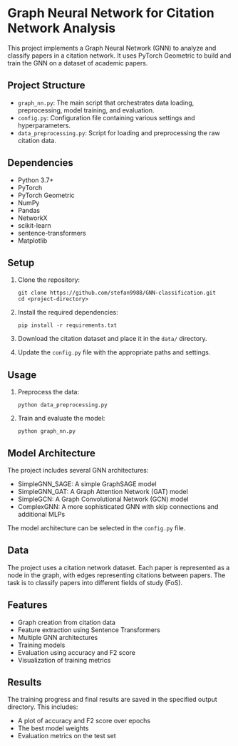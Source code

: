# Graph Neural Network for Citation Network Analysis

This project implements a Graph Neural Network (GNN) to analyze and classify papers in a citation network. It uses PyTorch Geometric to build and train the GNN on a dataset of academic papers.

## Project Structure

- `graph_nn.py`: The main script that orchestrates data loading, preprocessing, model training, and evaluation.
- `config.py`: Configuration file containing various settings and hyperparameters.
- `data_preprocessing.py`: Script for loading and preprocessing the raw citation data.

## Dependencies

- Python 3.7+
- PyTorch
- PyTorch Geometric
- NumPy
- Pandas
- NetworkX
- scikit-learn
- sentence-transformers
- Matplotlib

## Setup

1. Clone the repository:
   ```
   git clone https://github.com/stefan9988/GNN-classification.git
   cd <project-directory>
   ```

2. Install the required dependencies:
   ```
   pip install -r requirements.txt
   ```

3. Download the citation dataset and place it in the `data/` directory.

4. Update the `config.py` file with the appropriate paths and settings.

## Usage

1. Preprocess the data:
   ```
   python data_preprocessing.py
   ```

2. Train and evaluate the model:
   ```
   python graph_nn.py
   ```

## Model Architecture

The project includes several GNN architectures:

- SimpleGNN_SAGE: A simple GraphSAGE model
- SimpleGNN_GAT: A Graph Attention Network (GAT) model
- SimpleGCN: A Graph Convolutional Network (GCN) model
- ComplexGNN: A more sophisticated GNN with skip connections and additional MLPs

The model architecture can be selected in the `config.py` file.

## Data

The project uses a citation network dataset. Each paper is represented as a node in the graph, with edges representing citations between papers. The task is to classify papers into different fields of study (FoS).

## Features

- Graph creation from citation data
- Feature extraction using Sentence Transformers
- Multiple GNN architectures
- Training models
- Evaluation using accuracy and F2 score
- Visualization of training metrics

## Results

The training progress and final results are saved in the specified output directory. This includes:

- A plot of accuracy and F2 score over epochs
- The best model weights
- Evaluation metrics on the test set

